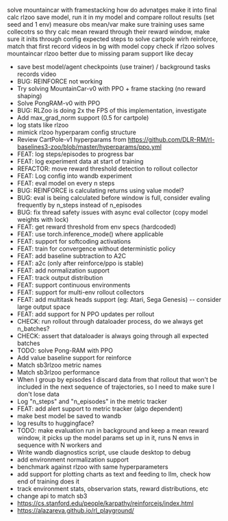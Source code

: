 solve mountaincar with framestacking
how do advnatges make it into final calc
rlzoo save model, run it in my model and compare rollout results (set seed and 1 env)
measure obs mean/var
make sure training uses same collecotrs so thry calc mean reward through their reward window, make sure it inits through config
expected steps to solve cartpole wirh reinforce, match that first
record videos in bg with model copy
check if rlzoo solves mountaincar
rlzoo better due to missing param support like decay
- save best model/agent checkpoints (use trainer) / background tasks records video 
- BUG: REINFORCE not working
- Try solving MountainCar-v0 with PPO + frame stacking (no reward shaping)
- Solve PongRAM-v0 with PPO
- BUG: RLZoo is doing 2x the FPS of this implementation, investigate
- Add max_grad_norm support (0.5 for cartpole)
- log stats like rlzoo
- mimick rlzoo hyperparam config structure
- Review CartPole-v1 hyperparams from https://github.com/DLR-RM/rl-baselines3-zoo/blob/master/hyperparams/ppo.yml
- FEAT: log steps/episodes to progress bar
- FEAT: log experiment data at start of training
- REFACTOR: move reward threshold detection to rollout collector
- FEAT: Log config into wandb experiment
- FEAT: eval model on every n steps
- BUG: REINFORCE is calculating returns using value model?
- BUG: eval is being calculated before window is full, consider evaling frequently by n_steps instead of n_episodes
- BUG: fix thread safety issues with async eval collector (copy model weights with lock)
- FEAT: get reward threshold from env specs (hardcoded)
- FEAT: use torch.inference_mode() where applicable
- FEAT: support for softcoding activations
- FEAT: train for convergence without deterministic policy
- FEAT: add baseline subtraction to A2C
- FEAT: a2c (only after reinforce/ppo is stable)
- FEAT: add normalization support
- FEAT: track output distribution
- FEAT: support continuous environments
- FEAT: support for multi-env rollout collectors
- FEAT: add multitask heads support (eg: Atari, Sega Genesis) -- consider large output space
- FEAT: add support for N PPO updates per rollout
- CHECK: run rollout through dataloader process, do we always get n_batches?
- CHECK: assert that dataloader is always going through all expected batches
- TODO: solve Pong-RAM with PPO
- Add value baseline support for reinforce
- Match sb3rlzoo metric names
- Match sb3rlzoo performance
- When I group by episodes I discard data from that rollout that won't be included in the next sequence of trajectories, so I need to make sure I don't lose data
- Log "n_steps" and "n_episodes" in the metric tracker
- FEAT: add alert support to metric tracker (algo dependent)
- make best model be saved to wandb
- log results to huggingface?
- TODO: make evaluation run in background and keep a mean reward window, it picks up the model params set up in it, runs N envs in sequence with N workers and 
- Write wandb diagnostics script, use claude desktop to debug
- add environment normalization support
- benchmark against rlzoo with same hyperparameters
- add support for plotting charts as text and feeding to llm, check how end of training does it
- track environment stats, observarion stats, reward distributions, etc
- change api to match sb3
- https://cs.stanford.edu/people/karpathy/reinforcejs/index.html
- https://alazareva.github.io/rl_playground/
